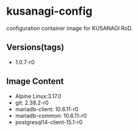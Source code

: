 # kusanagi-config

configuration container image for KUSANAGI RoD.

## Versions(tags)
- 1.0.7-r0

## Image Content
- Alpine Linux:3.17.0
- git: 2.38.2-r0
- mariadb-client: 10.6.11-r0
- mariadb-common: 10.6.11-r0
- postgresql14-client-15.1-r0

